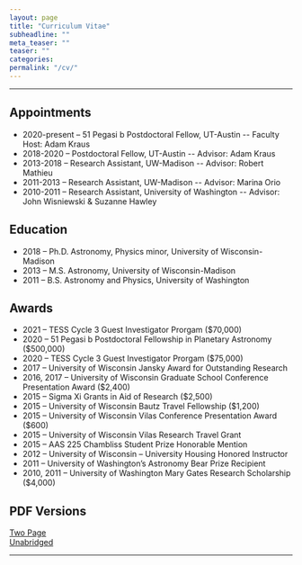 ```yaml
---
layout: page
title: "Curriculum Vitae"
subheadline: ""
meta_teaser: ""
teaser: ""
categories:
permalink: "/cv/"
---
```

<!--more-->
<hr>

## Appointments

<UL>
<LI>2020-present &ndash; 51 Pegasi b Postdoctoral Fellow, UT-Austin -- Faculty Host: Adam Kraus </LI>
<LI>2018-2020 &ndash; Postdoctoral Fellow, UT-Austin -- Advisor: Adam Kraus </LI>
<LI>2013-2018 &ndash; Research Assistant, UW-Madison -- Advisor: Robert Mathieu</LI>
<LI>2011-2013 &ndash; Research Assistant, UW-Madison -- Advisor: Marina Orio</LI>
<LI>2010-2011 &ndash; Research Assistant, University of Washington -- Advisor: John Wisniewski & Suzanne Hawley</LI>
</UL>

## Education

<UL>
<LI>2018 &ndash; Ph.D. Astronomy, Physics minor, University of Wisconsin-Madison</LI>
<LI>2013 &ndash; M.S. Astronomy, University of Wisconsin-Madison</LI>
<LI>2011 &ndash; B.S. Astronomy and Physics, University of Washington</LI>
</UL>

## Awards

<UL>
<LI>2021 &ndash; TESS Cycle 3 Guest Investigator Prorgam ($70,000)</LI>	
<LI>2020 &ndash; 51 Pegasi b Postdoctoral Fellowship in Planetary Astronomy ($500,000)</LI>	
<LI>2020 &ndash; TESS Cycle 3 Guest Investigator Prorgam ($75,000)</LI>	
<LI>2017 &ndash; University of Wisconsin Jansky Award for Outstanding Research</LI>
<LI>2016, 2017 &ndash; University of Wisconsin Graduate School Conference Presentation Award ($2,400)</LI>
<LI>2015 &ndash; Sigma Xi Grants in Aid of Research ($2,500)</LI>
<LI>2015 &ndash; University of Wisconsin Bautz Travel Fellowship ($1,200)</LI>
<LI>2015 &ndash; University of Wisconsin Vilas Conference Presentation Award ($600)</LI>
<LI>2015 &ndash; University of Wisconsin Vilas Research Travel Grant</LI>
<LI>2015 &ndash; AAS 225 Chambliss Student Prize Honorable Mention</LI>
<LI>2012 &ndash; University of Wisconsin – University Housing Honored Instructor</LI>
<LI>2011 &ndash; University of Washington’s Astronomy Bear Prize Recipient</LI>
<LI>2010, 2011 &ndash; University of Washington Mary Gates Research Scholarship ($4,000)</LI>
</UL>

## PDF Versions

<a href='/local_files/Tofflemire_CV_2page.pdf' target="_blank">Two Page</a>
<br/>
<a href='/local_files/Tofflemire_CV.pdf' target="_blank">Unabridged</a>

<hr>
